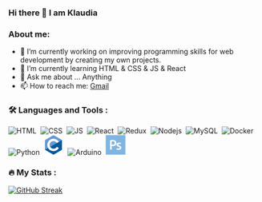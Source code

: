 ### Hi there 👋 I am Klaudia



### About me:
- 🔭 I’m currently working on improving programming skills for web development by creating my own projects.
- 🌱 I’m currently learning HTML & CSS & JS & React
- 💬 Ask me about ... Anything
- 📫 How to reach me: [Gmail](mailto:klaudia.szczepanska.x@gmail.com)


### :hammer_and_wrench: Languages and Tools :
<div> 
  <img src="https://cdn.jsdelivr.net/gh/devicons/devicon/icons/html5/html5-plain-wordmark.svg" title="HTML" alt="HTML" width="40" height="40"/>&nbsp;
  <img src="https://cdn.jsdelivr.net/gh/devicons/devicon/icons/css3/css3-plain-wordmark.svg" title="CSS" alt="CSS" width="40" height="40"/>&nbsp;
  <img src="https://cdn.jsdelivr.net/gh/devicons/devicon/icons/javascript/javascript-plain.svg" title="JS" alt="JS" width="40" height="40"/>&nbsp;
  <img src="https://cdn.jsdelivr.net/gh/devicons/devicon/icons/react/react-original-wordmark.svg" title="React" alt="React" width="40" height="40"/>&nbsp;
  <img src="https://cdn.jsdelivr.net/gh/devicons/devicon/icons/redux/redux-original.svg" title="Redux" alt="Redux" width="40" height="40"/>&nbsp;
  <img src="https://cdn.jsdelivr.net/gh/devicons/devicon/icons/nodejs/nodejs-original.svg" title="Nodejs" alt="Nodejs" width="40" height="40"/>&nbsp;
  <img src="https://cdn.jsdelivr.net/gh/devicons/devicon/icons/mysql/mysql-original.svg" title="MySQL" alt="MySQL" width="40" height="40"/>&nbsp;
  <img src="https://cdn.jsdelivr.net/gh/devicons/devicon/icons/docker/docker-plain-wordmark.svg" title="Docker" alt="Docker" width="40" height="40"/>&nbsp;
  <img src="https://cdn.jsdelivr.net/gh/devicons/devicon/icons/python/python-original.svg" title="Python" alt="Python" width="40" height="40"/>&nbsp;  
  <img src="https://github.com/ArcherWike/devicons/blob/main/icons/c/c-original.svg" title="C" alt="C" width="40" height="40"/>&nbsp;  
  <img src="https://cdn.jsdelivr.net/gh/devicons/devicon/icons/arduino/arduino-original-wordmark.svg" title="Arduino" alt="Arduino" width="40" height="40"/>&nbsp;
  <img src="https://github.com/ArcherWike/devicons/blob/main/icons/photoshop/photoshop-plain.svg" title="Photoshop" alt="Photoshop" width="40" height="40"/>&nbsp;
  
</div>


### :fire: My Stats :

[![GitHub Streak](http://github-readme-streak-stats.herokuapp.com?user=KSzczepa&theme=dark&background=000000
)](https://git.io/streak-stats
)
